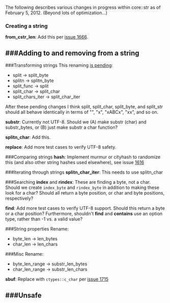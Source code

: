 The following describes various changes in progress within core::str as of February 5, 2012.  (Beyond lots of optimization...)

### Creating a string
**from_cstr_len**: Add this per [issue 1666](https://github.com/mozilla/rust/issues/1666).

###Adding to and removing from a string
-

###Transforming strings
This renaming [is pending](https://github.com/mozilla/rust/pull/1754):

* split -> split_byte
* splitn -> splitn_byte
* split_func -> split
* split_char -> split_char
* split_chars_iter -> split_char_iter

After these pending changes I think split, split_char, split_byte, and split_str should all behave identically in terms of "", "x", "xABCx", "xx", and so on.

**substr**: Currently not UTF-8.  Should we (A) make substr (char) and substr_bytes, or (B) just make substr a char function?

**splitn_char**: Add this.

**replace**: Add more test cases to verify UTF-8 safety.



###Comparing strings
**hash**: Implement murmur or cityhash to randomize this (and also other string hashes used elsewhere), see issue [1616](https://github.com/mozilla/rust/issues/1616)

###Iterating through strings
**splitn_char_iter**: This needs to use splitn_char

###Searching
**index** and **rindex**: These are finding a byte, not a char.  Should we create `index_byte` and `rindex_byte` in addition to making these look for a char?  Should all return a byte position, or char and byte positions, respectively?

**find**: Add more test cases to verify UTF-8 support.  Should this return a byte or a char position?  Furthermore, shouldn't **find** and **contains** use an option type, rather than -1 vs. a valid value?

###String properties
Rename:

* byte_len -> len_bytes
* char_len -> len_chars

###Misc
Rename:

* byte_len_range -> substr_len_bytes
* char_len_range -> substr_len_chars

**sbuf**: Replace with `ctypes::c_char` per [issue 1715](https://github.com/mozilla/rust/issues/1715)

###Unsafe
-
